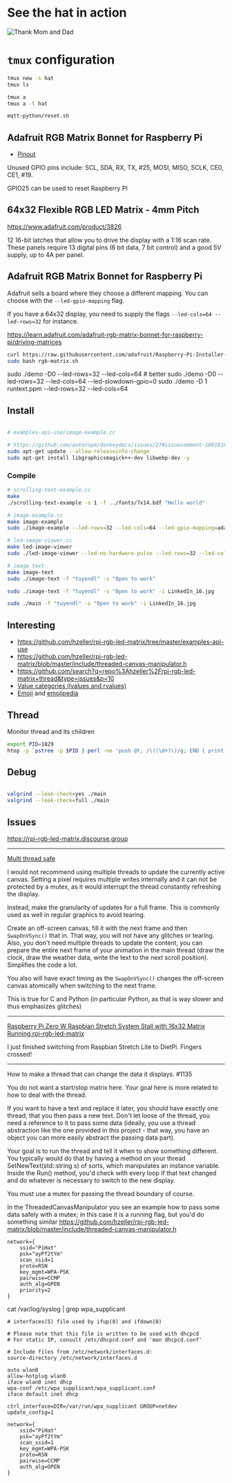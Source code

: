 # See the hat in action

![Thank Mom and Dad](images/Thank-Mom-and-Dad.gif)

# `tmux` configuration

```bash
tmux new -s hat
tmux ls

tmux a
tmux a -t hat

mqtt-python/reset.sh
```


##  Adafruit RGB Matrix Bonnet for Raspberry Pi 

- [Pinout](https://learn.adafruit.com/adafruit-rgb-matrix-bonnet-for-raspberry-pi/pinouts)

Unused GPIO pins include: SCL, SDA, RX, TX, #25, MOSI, MISO, SCLK, CE0, CE1, #19.

GPIO25 can be used to reset Raspberry PI


## 64x32 Flexible RGB LED Matrix - 4mm Pitch

https://www.adafruit.com/product/3826

12 16-bit latches that allow you to drive the display with a 1:16 scan rate.
These panels require 13 digital pins (6 bit data, 7 bit control) and a good 5V supply, up to 4A per panel.


##  Adafruit RGB Matrix Bonnet for Raspberry Pi

Adafruit sells a board where they choose a different mapping. You can choose with the `--led-gpio-mapping` flag.

If you have a 64x32 display, you need to supply the flags `--led-cols=64 --led-rows=32` for instance.




https://learn.adafruit.com/adafruit-rgb-matrix-bonnet-for-raspberry-pi/driving-matrices

```bash
curl https://raw.githubusercontent.com/adafruit/Raspberry-Pi-Installer-Scripts/main/rgb-matrix.sh >rgb-matrix.sh
sudo bash rgb-matrix.sh
```

sudo ./demo -D0 --led-rows=32 --led-cols=64 # better
sudo ./demo -D0 --led-rows=32 --led-cols=64 --led-slowdown-gpio=0
sudo ./demo -D 1 runtext.ppm --led-rows=32 --led-cols=64


## Install

```bash

# examples-api-use/image-example.cc

# https://github.com/autorope/donkeydocs/issues/27#issuecomment-1001816493
sudo apt-get update --allow-releaseinfo-change
sudo apt-get install libgraphicsmagick++-dev libwebp-dev -y
```

### Compile

```bash
# scrolling-text-example.cc
make
./scrolling-text-example -s 1 -f ../fonts/7x14.bdf "Hello world"

# image-example.cc
make image-example
sudo ./image-example --led-rows=32 --led-cols=64 --led-gpio-mapping=adafruit-hat LinkedIn_32.jpg

# led-image-viewer.cc
make led-image-viewer
sudo ./led-image-viewer --led-no-hardware-pulse --led-rows=32 --led-cols=64 --led-gpio-mapping=adafruit-hat LinkedIn_32.jpg

# image text
make image-text
sudo ./image-text -f "tuyendl" -s "Open to work"

sudo ./image-text -f "tuyendl" -s "Open to work" -i LinkedIn_16.jpg

sudo ./main -f "tuyendl" -s "Open to work" -i LinkedIn_16.jpg
```

## Interesting
- https://github.com/hzeller/rpi-rgb-led-matrix/tree/master/examples-api-use
- https://github.com/hzeller/rpi-rgb-led-matrix/blob/master/include/threaded-canvas-manipulator.h
- https://github.com/search?q=repo%3Ahzeller%2Frpi-rgb-led-matrix+thread&type=issues&p=10
- [Value categories (lvalues and rvalues)](https://www.learncpp.com/cpp-tutorial/value-categories-lvalues-and-rvalues/)
- [Emoji](https://www.reshot.com/free-svg-icons/item/emoji-icon-set-flat-JUGV8M6LFR/) and [emojipedia](https://emojipedia.org/people/)


## Thread

Monitor thread and its children

```bash
export PID=1829
htop -p `pstree -p $PID | perl -ne 'push @t, /\((\d+)\)/g; END { print join ",", @t }'`
```

## Debug

```bash

valgrind --leak-check=yes ./main
valgrind --leak-check=full ./main
```

## Issues

https://rpi-rgb-led-matrix.discourse.group


---
[Multi thread safe](https://github.com/hzeller/rpi-rgb-led-matrix/issues/1494#issuecomment-1368440225)

I would not recommend using multiple threads to update the currently active canvas. Setting a pixel requires multiple writes internally and it can not be protected by a mutex, as it would interrupt the thread constantly refreshing the display.

Instead, make the granularity of updates for a full frame. This is commonly used as well in regular graphics to avoid tearing.

Create an off-screen canvas, fill it with the next frame and then `SwapOnVSync()` that in. That way, you will not have any glitches or tearing. Also, you don't need multiple threads to update the content, you can prepare the entire next frame of your animation in the main thread (draw the clock, draw the weather data, write the text to the next scroll position). Simplifies the code a lot.

You also will have exact timing as the `SwapOnVSync()` changes the off-screen canvas atomically when switching to the next frame.

This is true for C and Python (in particular Python, as that is way slower and thus emphasizes glitches)

---

[Raspberry Pi Zero W Raspbian Stretch System Stall with 16x32 Matrix Running rpi-rgb-led-matrix](https://github.com/hzeller/rpi-rgb-led-matrix/issues/1210)

I just finished switching from Raspbian Stretch Lite to DietPi. Fingers crossed!

---

How to make a thread that can change the data it displays. #1135

You do not want a start/stop matrix here. Your goal here is more related to how to deal with the thread.

If you want to have a text and replace it later, you should have exactly one thread, that you then pass a new text. Don't let loose of the thread, you need a reference to it to pass some data (ideally, you use a thread abstraction like the one provided in this project - that way, you have an object you can more easily abstract the passing data part).

Your goal is to run the thread and tell it when to show something different. You typically would do that by having a method on your thread SetNewText(std::string s) of sorts, which manipulates an instance variable. Inside the Run() method, you'd check with every loop if that text changed and do whatever is necessary to switch to the new display.

You must use a mutex for passing the thread boundary of course.

In the ThreadedCanvasManipulator you see an example how to pass some data safely with a mutex; in this case it is a running flag, but you'd do something similar
https://github.com/hzeller/rpi-rgb-led-matrix/blob/master/include/threaded-canvas-manipulator.h

```
network={
    ssid="PiHat"
    psk="ayPf2tYm"
    scan_ssid=1
    proto=RSN
    key_mgmt=WPA-PSK
    pairwise=CCMP
    auth_alg=OPEN
    priority=2
}
```

cat /var/log/syslog | grep wpa_supplicant

```
# interfaces(5) file used by ifup(8) and ifdown(8)

# Please note that this file is written to be used with dhcpcd
# For static IP, consult /etc/dhcpcd.conf and 'man dhcpcd.conf'

# Include files from /etc/network/interfaces.d:
source-directory /etc/network/interfaces.d

auto wlan0
allow-hotplug wlan0
iface wlan0 inet dhcp
wpa-conf /etc/wpa_supplicant/wpa_supplicant.conf
iface default inet dhcp
```


```
ctrl_interface=DIR=/var/run/wpa_supplicant GROUP=netdev
update_config=1

network={
    ssid="PiHat"
    psk="ayPf2tYm"
    scan_ssid=1
    key_mgmt=WPA-PSK
    proto=RSN
    pairwise=CCMP
    auth_alg=OPEN
}
```


